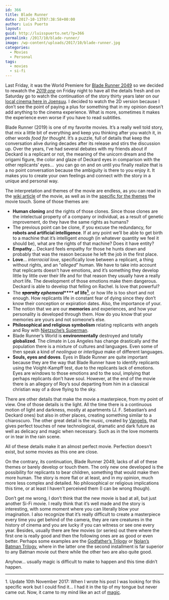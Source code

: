 ```yaml
---
id: 366
title: Blade Runner
date: 2017-10-13T07:38:58+00:00
author: Luis Puerto
layout: 
guid: http://luisspuerto.net/?p=366
permalink: /2017/10/blade-runner/
image: /wp-content/uploads/2017/10/blade-runner.jpg
categories:
  - Movies
  - Personal
tags:
  - movies
  - si-fi
---
```

Last Friday, it was the World Premiere for [Blade Runner 2049](http://www.imdb.com/title/tt1856101/) so we decided to rewatch the [_2019 one_](http://www.imdb.com/title/tt0083658/) on Friday night to have all the details fresh and on Saturday go to watch the continuation of the story thirty years later on our [local cinema here in Joensuu](https://www.savonkinot.fi/eng/). I decided to watch the 2D version because I don&#8217;t see the point of paying a plus for something that in my opinion doesn&#8217;t add anything to the cinema experience. What is more, sometimes it makes the experience even worse if you have to read subtitles.

Blade Runner (2019) is one of my favorite movies. It&#8217;s a really well told story, that mix a little bit of everything and keep you thinking after you watch it, in other words _food for thought_.&nbsp;It&#8217;s a puzzle, full of details that keep the conversation alive during decades after its release and stirs the discussion up. Over the years, I&#8217;ve had several debates with my friends about if Deckard is a replicant or not, the meaning of the unicorn dream and the origami figure, the color and glaze of Deckard eyes in comparison with the other replicants&#8217; eyes&#8230; &nbsp;you can go on and on until you finally realize that is a no point conversation because the ambiguity is there to you enjoy it. It makes you to create your own feelings and connect with the story in a unique and personal way.

The interpretation and themes of the movie are endless, as you can read in the [wiki article](https://en.wikipedia.org/wiki/Blade_Runner) of the movie, as well as in the [specific for the themes](https://en.wikipedia.org/wiki/Themes_in_Blade_Runner) the movie touch. Some of those themes are:

  * **Human cloning** and the rights of those clones. Since those clones are the intelectual property of a company or individual, as a result of genetic improvement, do they have the same rights as humans?
  * The previous point can be clone, if you excuse the redundancy, for **robots and artificial intelligence**. If at any point we&#8217;ll be able to get birth to a machine that it&#8217;s intelligent _enough_&nbsp;(in whatever quantity we feel it should be), what are the rights of that machine? Does it have entity?
  * **Empathy**&#8230; Deckard feels empathy for those he hunts down and probably that was the reason because he left the job in the first place.
  * **Love**&#8230; _interracial love_, specifically love between a replicant, a thing without rights, and an &#8220;_alleged_&#8221; human. We have to take into account that replicants doesn&#8217;t have emotions, and it&#8217;s something they develop little by little over their life and for that reason they usually have a really short life. The development of those emotions make them dangerous. Deckard is able to develop that felling on Rachel. Is love that powerful?
  * The **<del><em>sparsity</em></del>&nbsp;_ephemeral_****&nbsp;of life[<sup>1</sup>](#fn1)**, or how life is too short and not enough. How replicants life in constant fear of dying since they don&#8217;t know their conception or expiration dates. Also, the importance of your.
  * The notion that we are our **memories** and experiences, and how your personality is developed through them. How do you know that your memories are yours and not someone&#8217;s else.
  * **Philosophical and religious symbolism** relating replicants with angels and Roy with&nbsp;[Nietzsche&#8217;s Superman](https://en.wikipedia.org/wiki/Übermensch).
  * Blade Runner&#8217;s World is **environmentally** destroyed and totally **globalized**. The climate in Los Angeles has change drastically and the population there is a mixture of cultures and languages. Even some of then speak a kind of _neolingua_ or _interligua_ make of different languages.
  * **Souls, eyes and doves**. Eyes in Blade Runner are quite important because they are the way that Blade Runner have to identify replicants using the Voight-Kampff test, due to the replicants lack of emotions. Eyes are windows to those emotions and to the soul, implying that perhaps replicants don&#8217;t have soul. However, at the end of the movie there is an allegory of Roy&#8217;s soul departing from him in a classical christian way of a dove flying to the sky.

There are other details that make the movie a masterpiece, from my point of view. One of those details is the light. All the time there is a continuous motion of light and darkness, mostly at apartments (J. F.&nbsp;Sebastian&#8217;s and Deckard ones) but also in other places, creating something similar to a chiaroscuro. The other great detail is the music, created by [Vangelis](https://en.wikipedia.org/wiki/Vangelis), that gives perfect touches&nbsp;of new technological, dramatic and dark future as well as delicacy and magic when necessary. Such as in the love moments or in tear in the rain scene.

All of these details make it an almost perfect movie. Perfection doesn&#8217;t exist, but some movies as this one are close.

<div class="jetpack-video-wrapper">
  <span class="embed-youtube" style="text-align:center; display: block;"></span>
</div>

On the contrary, its continuation, Blade Runner 2049, lacks of all of these themes or barely develop or touch them. The only new one developed is the possibility for replicants to bear children, something that would make then more human. The story is more flat or at least, and in my opinion, much more less complex and detailed. No philosophical or religious implications this time, or at least I haven&#8217;t perceived them (I can be wrong though).

Don&#8217;t get me wrong, I don&#8217;t think that the new movie is bad at all, but just another Si-Fi movie. I really think that it&#8217;s well made and the story is interesting, with some moment where you can literally blow your imagination. I also recognize that it&#8217;s really difficult to create a masterpiece every time you get behind of the camera, they are rare creatures in the history of cinema and you are lucky if you can witness or see one every year. Besides, usually there are few movies (or series) out there where the first one is really good and then the following ones are as good or even better. Perhaps some examples are the [Godfather&#8217;s Trilogy](https://en.wikipedia.org/wiki/The_Godfather_(film_series)) or [Nolan&#8217;s Batman Trilogy](https://en.wikipedia.org/wiki/Batman_in_film#Christopher_Nolan_.E2.80.93_The_Dark_Knight_Trilogy), where in the latter one the second installment is far superior to any Batman movie out there while the other two are also quite good.

Anyhow&#8230; usually magic is difficult to make to happen and this time didn&#8217;t happen.

* * *

<a id=fn1>1.</a> Update 10th November 2017: When I wrote his post I was looking for this specific work but I could find it&#8230; I had it in the tip of my tongue but never came out. Now, it came to my mind like an act of [magic](https://imgur.com/gallery/YsbKHg1).